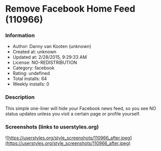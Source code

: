# Remove Facebook Home Feed (110966)

### Information
- Author: Danny van Kooten (unknown)
- Created at: unknown
- Updated at: 2/28/2015, 9:29:33 AM
- License: NO-REDISTRIBUTION
- Category: facebook
- Rating: undefined
- Total installs: 64
- Weekly installs: 0


### Description
This simple one-liner will hide your Facebook news feed, so you see NO status updates unless you visit a certain page or profile yourself.


### Screenshots (links to userstyles.org)
![https://userstyles.org/style_screenshots/110966_after.jpeg](https://userstyles.org/style_screenshots/110966_after.jpeg)


